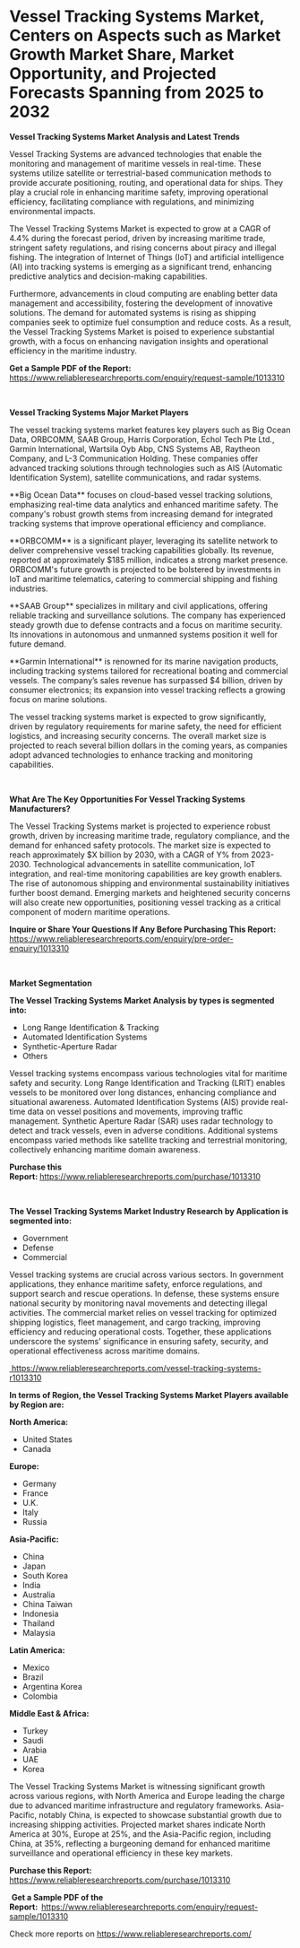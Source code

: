 <p><h1>Vessel Tracking Systems Market, Centers on Aspects such as Market Growth Market Share, Market Opportunity, and Projected Forecasts Spanning from 2025 to 2032</h1></p><p><strong>Vessel Tracking Systems Market Analysis and Latest Trends</strong></p>
<p><p>Vessel Tracking Systems are advanced technologies that enable the monitoring and management of maritime vessels in real-time. These systems utilize satellite or terrestrial-based communication methods to provide accurate positioning, routing, and operational data for ships. They play a crucial role in enhancing maritime safety, improving operational efficiency, facilitating compliance with regulations, and minimizing environmental impacts.</p><p>The Vessel Tracking Systems Market is expected to grow at a CAGR of 4.4% during the forecast period, driven by increasing maritime trade, stringent safety regulations, and rising concerns about piracy and illegal fishing. The integration of Internet of Things (IoT) and artificial intelligence (AI) into tracking systems is emerging as a significant trend, enhancing predictive analytics and decision-making capabilities.</p><p>Furthermore, advancements in cloud computing are enabling better data management and accessibility, fostering the development of innovative solutions. The demand for automated systems is rising as shipping companies seek to optimize fuel consumption and reduce costs. As a result, the Vessel Tracking Systems Market is poised to experience substantial growth, with a focus on enhancing navigation insights and operational efficiency in the maritime industry.</p></p>
<p><strong>Get a Sample PDF of the Report:&nbsp;</strong> <a href="https://www.reliableresearchreports.com/enquiry/request-sample/1013310?utm_campaign=2286&utm_medium=2&utm_source=Github&utm_content=ia&utm_term=07032025&utm_id=vessel-tracking-systems">https://www.reliableresearchreports.com/enquiry/request-sample/1013310</a></p>
<p>&nbsp;</p>
<p><strong>Vessel Tracking Systems Major Market Players</strong></p>
<p><p>The vessel tracking systems market features key players such as Big Ocean Data, ORBCOMM, SAAB Group, Harris Corporation, Echol Tech Pte Ltd., Garmin International, Wartsila Oyb Abp, CNS Systems AB, Raytheon Company, and L-3 Communication Holding. These companies offer advanced tracking solutions through technologies such as AIS (Automatic Identification System), satellite communications, and radar systems.</p><p>**Big Ocean Data** focuses on cloud-based vessel tracking solutions, emphasizing real-time data analytics and enhanced maritime safety. The company's robust growth stems from increasing demand for integrated tracking systems that improve operational efficiency and compliance.</p><p>**ORBCOMM** is a significant player, leveraging its satellite network to deliver comprehensive vessel tracking capabilities globally. Its revenue, reported at approximately $185 million, indicates a strong market presence. ORBCOMM's future growth is projected to be bolstered by investments in IoT and maritime telematics, catering to commercial shipping and fishing industries.</p><p>**SAAB Group** specializes in military and civil applications, offering reliable tracking and surveillance solutions. The company has experienced steady growth due to defense contracts and a focus on maritime security. Its innovations in autonomous and unmanned systems position it well for future demand.</p><p>**Garmin International** is renowned for its marine navigation products, including tracking systems tailored for recreational boating and commercial vessels. The company’s sales revenue has surpassed $4 billion, driven by consumer electronics; its expansion into vessel tracking reflects a growing focus on marine solutions.</p><p>The vessel tracking systems market is expected to grow significantly, driven by regulatory requirements for marine safety, the need for efficient logistics, and increasing security concerns. The overall market size is projected to reach several billion dollars in the coming years, as companies adopt advanced technologies to enhance tracking and monitoring capabilities.</p></p>
<p>&nbsp;</p>
<p><strong>What Are The Key Opportunities For Vessel Tracking Systems Manufacturers?</strong></p>
<p><p>The Vessel Tracking Systems market is projected to experience robust growth, driven by increasing maritime trade, regulatory compliance, and the demand for enhanced safety protocols. The market size is expected to reach approximately $X billion by 2030, with a CAGR of Y% from 2023-2030. Technological advancements in satellite communication, IoT integration, and real-time monitoring capabilities are key growth enablers. The rise of autonomous shipping and environmental sustainability initiatives further boost demand. Emerging markets and heightened security concerns will also create new opportunities, positioning vessel tracking as a critical component of modern maritime operations.</p></p>
<p><strong>Inquire or Share Your Questions If Any Before Purchasing This Report:</strong> <a href="https://www.reliableresearchreports.com/enquiry/pre-order-enquiry/1013310?utm_campaign=2286&utm_medium=2&utm_source=Github&utm_content=ia&utm_term=07032025&utm_id=vessel-tracking-systems">https://www.reliableresearchreports.com/enquiry/pre-order-enquiry/1013310</a></p>
<p>&nbsp;</p>
<p><strong>Market Segmentation</strong></p>
<p><strong>The Vessel Tracking Systems Market Analysis by types is segmented into:</strong></p>
<p><ul><li>Long Range Identification & Tracking</li><li>Automated Identification Systems</li><li>Synthetic-Aperture Radar</li><li>Others</li></ul></p>
<p><p>Vessel tracking systems encompass various technologies vital for maritime safety and security. Long Range Identification and Tracking (LRIT) enables vessels to be monitored over long distances, enhancing compliance and situational awareness. Automated Identification Systems (AIS) provide real-time data on vessel positions and movements, improving traffic management. Synthetic Aperture Radar (SAR) uses radar technology to detect and track vessels, even in adverse conditions. Additional systems encompass varied methods like satellite tracking and terrestrial monitoring, collectively enhancing maritime domain awareness.</p></p>
<p><strong>Purchase this Report:&nbsp;</strong><a href="https://www.reliableresearchreports.com/purchase/1013310?utm_campaign=2286&utm_medium=2&utm_source=Github&utm_content=ia&utm_term=07032025&utm_id=vessel-tracking-systems">https://www.reliableresearchreports.com/purchase/1013310</a></p>
<p>&nbsp;</p>
<p><strong>The Vessel Tracking Systems Market Industry Research by Application is segmented into:</strong></p>
<p><ul><li>Government</li><li>Defense</li><li>Commercial</li></ul></p>
<p><p>Vessel tracking systems are crucial across various sectors. In government applications, they enhance maritime safety, enforce regulations, and support search and rescue operations. In defense, these systems ensure national security by monitoring naval movements and detecting illegal activities. The commercial market relies on vessel tracking for optimized shipping logistics, fleet management, and cargo tracking, improving efficiency and reducing operational costs. Together, these applications underscore the systems' significance in ensuring safety, security, and operational effectiveness across maritime domains.</p></p>
<p><a href="https://www.reliableresearchreports.com/vessel-tracking-systems-r1013310?utm_campaign=2286&utm_medium=2&utm_source=Github&utm_content=ia&utm_term=07032025&utm_id=vessel-tracking-systems">&nbsp;https://www.reliableresearchreports.com/vessel-tracking-systems-r1013310</a></p>
<p><strong>In terms of Region, the Vessel Tracking Systems Market Players available by Region are:</strong></p>
<p>
    <p> <strong> North America: </strong>
        <ul>
            <li>United States</li>
            <li>Canada</li>
        </ul>
        </p> 
    <p> <strong> Europe: </strong>
        <ul>
            <li>Germany</li>
            <li>France</li>
            <li>U.K.</li>
            <li>Italy</li>
            <li>Russia</li>
        </ul>
        </p> 
    <p> <strong> Asia-Pacific: </strong>
        <ul>
            <li>China</li>
            <li>Japan</li>
            <li>South Korea</li>
            <li>India</li>
            <li>Australia</li>
            <li>China Taiwan</li>
            <li>Indonesia</li>
            <li>Thailand</li>
            <li>Malaysia</li>
        </ul>
        </p> 
    <p> <strong> Latin America: </strong>
        <ul>
            <li>Mexico</li>
            <li>Brazil</li>
            <li>Argentina Korea</li>
            <li>Colombia</li>
        </ul>
        </p> 
    <p> <strong> Middle East & Africa: </strong>
        <ul>
            <li>Turkey</li>
            <li>Saudi</li>
            <li>Arabia</li>
            <li>UAE</li>
            <li>Korea</li>
        </ul>
    </p>
    </p>
<p><p>The Vessel Tracking Systems Market is witnessing significant growth across various regions, with North America and Europe leading the charge due to advanced maritime infrastructure and regulatory frameworks. Asia-Pacific, notably China, is expected to showcase substantial growth due to increasing shipping activities. Projected market shares indicate North America at 30%, Europe at 25%, and the Asia-Pacific region, including China, at 35%, reflecting a burgeoning demand for enhanced maritime surveillance and operational efficiency in these key markets.</p></p>
<p><strong>Purchase this Report: </strong><a href="https://www.reliableresearchreports.com/purchase/1013310?utm_campaign=2286&utm_medium=2&utm_source=Github&utm_content=ia&utm_term=07032025&utm_id=vessel-tracking-systems">https://www.reliableresearchreports.com/purchase/1013310</a></p>
<p>&nbsp;<strong>Get a Sample PDF of the Report:&nbsp;&nbsp;</strong><a href="https://www.reliableresearchreports.com/enquiry/request-sample/1013310?utm_campaign=2286&utm_medium=2&utm_source=Github&utm_content=ia&utm_term=07032025&utm_id=vessel-tracking-systems">https://www.reliableresearchreports.com/enquiry/request-sample/1013310</a></p>
<p><strong></strong></p>
<p>Check more reports on <a href="https://www.reliableresearchreports.com/?utm_campaign=2286&utm_medium=2&utm_source=Github&utm_content=ia&utm_term=07032025&utm_id=vessel-tracking-systems">https://www.reliableresearchreports.com/</a></p>